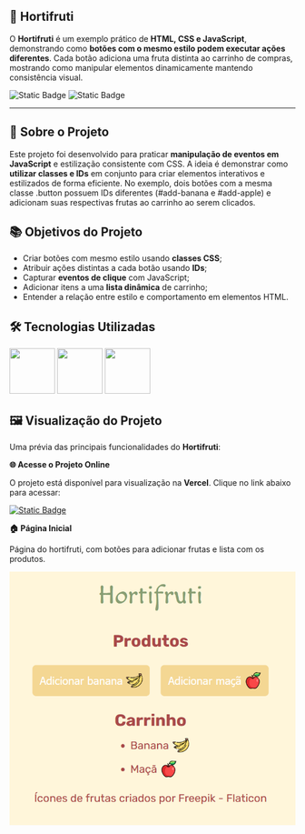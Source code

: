 ## 🛒 Hortifruti

O **Hortifruti** é um exemplo prático de **HTML, CSS e JavaScript**, demonstrando como **botões com o mesmo estilo podem executar ações diferentes**. Cada botão adiciona uma fruta distinta ao carrinho de compras, mostrando como manipular elementos dinamicamente mantendo consistência visual.

![Static Badge](https://img.shields.io/badge/Conclu%C3%ADdo-label?style=for-the-badge&label=Status) ![Static Badge](https://img.shields.io/badge/Alura-label?style=for-the-badge&label=Curso&color=%23000080)

<hr>

## 🚀 Sobre o Projeto

Este projeto foi desenvolvido para praticar **manipulação de eventos em JavaScript** e estilização consistente com CSS. A ideia é demonstrar como **utilizar classes e IDs** em conjunto para criar elementos interativos e estilizados de forma eficiente. No exemplo, dois botões com a mesma classe .button possuem IDs diferentes (#add-banana e #add-apple) e adicionam suas respectivas frutas ao carrinho ao serem clicados.

## 📚 Objetivos do Projeto

* Criar botões com mesmo estilo usando **classes CSS**;
* Atribuir ações distintas a cada botão usando **IDs**;
* Capturar **eventos de clique** com JavaScript;
* Adicionar itens a uma **lista dinâmica** de carrinho;
* Entender a relação entre estilo e comportamento em elementos HTML.

## 🛠️ Tecnologias Utilizadas

<img src="https://cdn.jsdelivr.net/gh/devicons/devicon@latest/icons/html5/html5-original-wordmark.svg" width="80" height="80"/> <img src="https://cdn.jsdelivr.net/gh/devicons/devicon@latest/icons/css3/css3-original-wordmark.svg" width="80" height="80"/> <img src="https://cdn.jsdelivr.net/gh/devicons/devicon@latest/icons/javascript/javascript-original.svg" width="80" height="80"/>

## 🖼️ Visualização do Projeto

Uma prévia das principais funcionalidades do **Hortifruti**:

**🌐 Acesse o Projeto Online**

O projeto está disponível para visualização na **Vercel**. Clique no link abaixo para acessar:

<a href="https://hortifruti-ruby.vercel.app/" target="_blank">![Static Badge](https://img.shields.io/badge/Vercel-project?style=for-the-badge&color=A91079)</a>

**🏠 Página Inicial**

Página do hortifruti, com botões para adicionar frutas e lista com os produtos.

<img src="/img/hortifruti-home.png" alt="Página Inicial" width="600"/>
